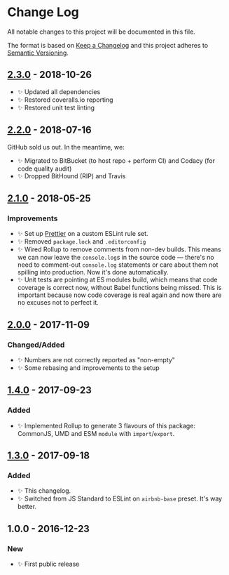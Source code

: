 # Change Log

All notable changes to this project will be documented in this file.

The format is based on [Keep a Changelog](http://keepachangelog.com/)
and this project adheres to [Semantic Versioning](http://semver.org/).

## [2.3.0] - 2018-10-26

- ✨ Updated all dependencies
- ✨ Restored coveralls.io reporting
- ✨ Restored unit test linting

## [2.2.0] - 2018-07-16

GitHub sold us out. In the meantime, we:

- ✨ Migrated to BitBucket (to host repo + perform CI) and Codacy (for code quality audit)
- ✨ Dropped BitHound (RIP) and Travis

## [2.1.0] - 2018-05-25

### Improvements

- ✨ Set up [Prettier](https://prettier.io) on a custom ESLint rule set.
- ✨ Removed `package.lock` and `.editorconfig`
- ✨ Wired Rollup to remove comments from non-dev builds. This means we can now leave the `console.log`s in the source code — there's no need to comment-out `console.log` statements or care about them not spilling into production. Now it's done automatically.
- ✨ Unit tests are pointing at ES modules build, which means that code coverage is correct now, without Babel functions being missed. This is important because now code coverage is real again and now there are no excuses not to perfect it.

## [2.0.0] - 2017-11-09

### Changed/Added

- ✨ Numbers are not correctly reported as "non-empty"
- ✨ Some rebasing and improvements to the setup

## [1.4.0] - 2017-09-23

### Added

- ✨ Implemented Rollup to generate 3 flavours of this package: CommonJS, UMD and ESM `module` with `import`/`export`.

## [1.3.0] - 2017-09-18

### Added

- ✨ This changelog.
- ✨ Switched from JS Standard to ESLint on `airbnb-base` preset. It's way better.

## 1.0.0 - 2016-12-23

### New

- ✨ First public release

[2.3.0]: https://bitbucket.org/codsen/util-nonempty/branches/compare/v2.3.0%0Dv2.2.0#diff
[2.2.0]: https://bitbucket.org/codsen/util-nonempty/branches/compare/v2.2.0%0Dv2.1.2#diff
[2.1.0]: https://bitbucket.org/codsen/util-nonempty/branches/compare/v2.1.0%0Dv2.0.4#diff
[2.0.0]: https://bitbucket.org/codsen/util-nonempty/branches/compare/v2.0.0%0Dv1.4.2#diff
[1.4.0]: https://bitbucket.org/codsen/util-nonempty/branches/compare/v1.4.0%0Dv1.3.3#diff
[1.3.0]: https://bitbucket.org/codsen/util-nonempty/branches/compare/v1.3.0%0Dv1.2.2#diff
